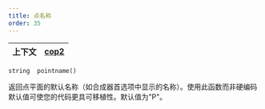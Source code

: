 ```yaml
---
title: 点名称
order: 35
---
```

| 上下文 | [cop2](../contexts/cop2.html) |
| --- | --- |

`string  pointname()`

返回点平面的默认名称（如合成器首选项中显示的名称）。使用此函数而非硬编码默认值可使您的代码更具可移植性。默认值为"P"。